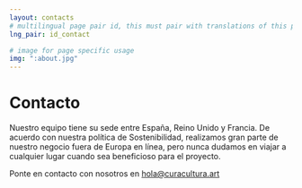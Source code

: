 ```yaml
---
layout: contacts
# multilingual page pair id, this must pair with translations of this page. (This name must be unique)
lng_pair: id_contact

# image for page specific usage
img: ":about.jpg"
---
```


# Contacto
Nuestro equipo tiene su sede entre España, Reino Unido y Francia. De acuerdo con nuestra política de Sostenibilidad, realizamos gran parte de nuestro negocio fuera de Europa en línea, pero nunca dudamos en viajar a cualquier lugar cuando sea beneficioso para el proyecto.

Ponte en contacto con nosotros en [hola@curacultura.art](mailto:{{site.data.conf.main.email.hola}})

